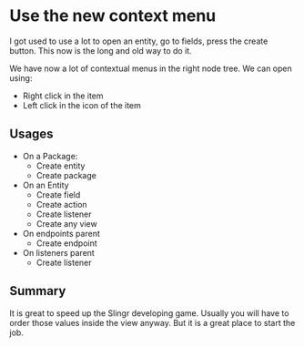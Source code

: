 # Use the new context menu

I got used to use a lot to open an entity, go to fields, press the
create button. This now is the long and old way to do it.

We have now a lot of contextual menus in the right node tree. We can
open using:

- Right click in the item
- Left click in the icon of the item

## Usages

- On a Package:
  - Create entity
  - Create package
- On an Entity
  - Create field
  - Create action
  - Create listener
  - Create any view
- On endpoints parent
  - Create endpoint
- On listeners parent
  - Create listener

## Summary

It is great to speed up the Slingr developing game. Usually you will
have to order those values inside the view anyway. But it is a great
place to start the job.

